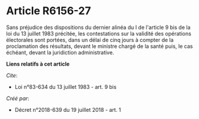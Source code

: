 # Article R6156-27

Sans préjudice des dispositions du dernier alinéa du I de l'article 9 bis de la loi du 13 juillet 1983 précitée, les
contestations sur la validité des opérations électorales sont portées, dans un délai de cinq jours à compter de la
proclamation des résultats, devant le ministre chargé de la santé puis, le cas échéant, devant la juridiction administrative.

**Liens relatifs à cet article**

_Cite_:

  - Loi n°83-634 du 13 juillet 1983 - art. 9 bis

_Créé par_:

  - Décret n°2018-639 du 19 juillet 2018 - art. 1
